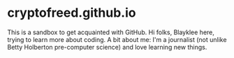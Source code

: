# cryptofreed.github.io
This is a sandbox to get acquainted with GitHub.
Hi folks, Blayklee here, trying to learn more about coding. A bit about me: I'm a journalist (not unlike Betty Holberton pre-computer science) and love learning new things.
